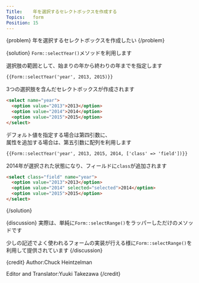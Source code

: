 ```yaml
---
Title:    年を選択するセレクトボックスを作成する
Topics:   form
Position: 15
---
```


{problem}
年を選択するセレクトボックスを作成したい
{/problem}

{solution}
`Form::selectYear()`メソッドを利用します

選択肢の範囲として、始まりの年から終わりの年までを指定します

```html
{{Form::selectYear('year', 2013, 2015)}}
```

3つの選択肢を含んだセレクトボックスが作成されます

```html
<select name="year">
  <option value="2013">2013</option>
  <option value="2014">2014</option>
  <option value="2015">2015</option>
</select>
```

デフォルト値を指定する場合は第四引数に、  
属性を追加する場合は、第五引数に配列を利用します

```html
{{Form::selectYear('year', 2013, 2015, 2014, ['class' => 'field'])}}
```

2014年が選択された状態になり、フィールドに`class`が追加されます

```html
<select class="field" name="year">
  <option value="2013">2013</option>
  <option value="2014" selected="selected">2014</option>
  <option value="2015">2015</option>
</select>
```
{/solution}

{discussion}
実際は、単純に`Form::selectRange()`をラッパーしただけのメソッドです

少しの記述でよく使われるフォームの実装が行える様に`Form::selectRange()`を利用して提供されています
{/discussion}

{credit}
Author:Chuck Heintzelman

Editor and Translator:Yuuki Takezawa
{/credit}

